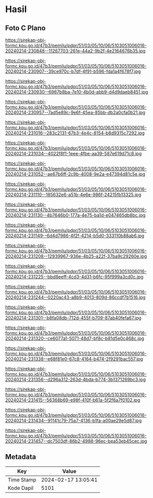 # Hasil

## Foto C Plano

https://sirekap-obj-formc.kpu.go.id/47b3/pemilu/pdpr/51/03/05/10/06/5103051006016-20240214-230848--11267703-261e-44a2-9b2f-4e2164676b35.jpg

https://sirekap-obj-formc.kpu.go.id/47b3/pemilu/pdpr/51/03/05/10/06/5103051006016-20240214-230907--39ce970c-b7df-4f91-b596-fda1a4f678f7.jpg

https://sirekap-obj-formc.kpu.go.id/47b3/pemilu/pdpr/51/03/05/10/06/5103051006016-20240214-230930--6967b8ba-7e10-4b0d-abb9-d4d9daeb8451.jpg

https://sirekap-obj-formc.kpu.go.id/47b3/pemilu/pdpr/51/03/05/10/06/5103051006016-20240214-230957--7ad5e89c-9e6f-45ea-85bb-db2a0cfa0b21.jpg

https://sirekap-obj-formc.kpu.go.id/47b3/pemilu/pdpr/51/03/05/10/06/5103051006016-20240214-231016--283c2131-67b3-4e4c-8154-b8d9315c7292.jpg

https://sirekap-obj-formc.kpu.go.id/47b3/pemilu/pdpr/51/03/05/10/06/5103051006016-20240214-231034--4022f8f1-1eee-4fbe-aa39-587e619d71c8.jpg

https://sirekap-obj-formc.kpu.go.id/47b3/pemilu/pdpr/51/03/05/10/06/5103051006016-20240214-231052--ae67b6ff-2c9b-4008-9e2a-e47394d81c5e.jpg

https://sirekap-obj-formc.kpu.go.id/47b3/pemilu/pdpr/51/03/05/10/06/5103051006016-20240214-231110--185632e6-a51b-4e6e-986f-24215fb13325.jpg

https://sirekap-obj-formc.kpu.go.id/47b3/pemilu/pdpr/51/03/05/10/06/5103051006016-20240214-231130--4b7646b0-177a-4e75-ba1d-e047465db8bc.jpg

https://sirekap-obj-formc.kpu.go.id/47b3/pemilu/pdpr/51/03/05/10/06/5103051006016-20240214-231149--6d4d7986-4f2f-4214-b5d0-333110b88ab6.jpg

https://sirekap-obj-formc.kpu.go.id/47b3/pemilu/pdpr/51/03/05/10/06/5103051006016-20240214-231208--12939967-936e-4b25-a22f-37ba9c29260e.jpg

https://sirekap-obj-formc.kpu.go.id/47b3/pemilu/pdpr/51/03/05/10/06/5103051006016-20240214-231225--bbd8eeff-4cd3-4d31-b6fc-95f999a3cd0c.jpg

https://sirekap-obj-formc.kpu.go.id/47b3/pemilu/pdpr/51/03/05/10/06/5103051006016-20240214-231244--0220ac43-a8b9-4013-809d-86ccdf7b1516.jpg

https://sirekap-obj-formc.kpu.go.id/47b3/pemilu/pdpr/51/03/05/10/06/5103051006016-20240214-231301--b8fa08db-712d-455f-b709-87ab40fefa67.jpg

https://sirekap-obj-formc.kpu.go.id/47b3/pemilu/pdpr/51/03/05/10/06/5103051006016-20240214-231320--ce6077a1-5071-48d7-bf8c-b81d5e0c468c.jpg

https://sirekap-obj-formc.kpu.go.id/47b3/pemilu/pdpr/51/03/05/10/06/5103051006016-20240214-231338--e68f81e0-67c8-4164-b474-2f9291bac557.jpg

https://sirekap-obj-formc.kpu.go.id/47b3/pemilu/pdpr/51/03/05/10/06/5103051006016-20240214-231356--d296a312-263d-4bda-b774-3b1371269bc3.jpg

https://sirekap-obj-formc.kpu.go.id/47b3/pemilu/pdpr/51/03/05/10/06/5103051006016-20240214-231415--56368b69-e98f-410f-b61a-5f2f6a7f0102.jpg

https://sirekap-obj-formc.kpu.go.id/47b3/pemilu/pdpr/51/03/05/10/06/5103051006016-20240214-231434--91141c79-75a7-4136-b1fa-a00ae29e5d87.jpg

https://sirekap-obj-formc.kpu.go.id/47b3/pemilu/pdpr/51/03/05/10/06/5103051006016-20240214-231457--dc7503df-86b2-4988-96ec-bea53eb45cec.jpg


## Metadata

| Key        | Value               |
| ---------- | ------------------- |
| Time Stamp | 2024-02-17 13:05:41 |
| Kode Dapil | 5101                |



